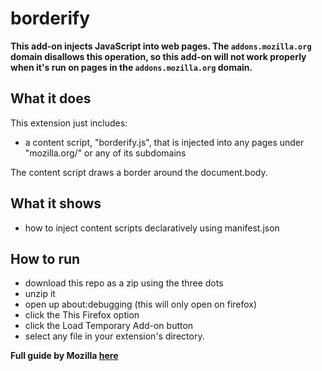 # borderify

**This add-on injects JavaScript into web pages. The `addons.mozilla.org` domain disallows this operation, so this add-on will not work properly when it's run on pages in the `addons.mozilla.org` domain.**

## What it does

This extension just includes:

* a content script, "borderify.js", that is injected into any pages
under "mozilla.org/" or any of its subdomains

The content script draws a border around the document.body.

## What it shows

* how to inject content scripts declaratively using manifest.json

## How to run

* download this repo as a zip using the three dots
* unzip it
* open up about:debugging (this will only open on firefox)
* click the This Firefox option
* click the Load Temporary Add-on button
* select any file in your extension's directory.

**Full guide by Mozilla [here](https://developer.mozilla.org/en-US/docs/Mozilla/Add-ons/WebExtensions/Your_first_WebExtension)**